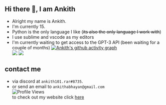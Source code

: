 ## Hi there 👋, I am Ankith  
- Alright my name is Ankith.  
- I'm currently 15.
- Python is the only language I like (~~its also the only language I work with~~)  
- I use sublime and vscode as my editors    
- I'm currently waiting to get access to the GPT-3 API (been waiting for a couple of months)
[![Ankith's github activity graph](https://activity-graph.herokuapp.com/graph?username=AnkithAbhayan)](https://github.com/ashutosh00710/github-readme-activity-graph)     
<img src="https://github-readme-stats.vercel.app/api?username=AnkithAbhayan&theme=merko&include_all_commits=true"/>  <img src="https://github-readme-stats.vercel.app/api/top-langs/?username=AnkithAbhayan&card_width=325"/>  
## contact me 
- via discord at `ankith101.rar#8735`.      
- or send an email to `ankithabhayan@gmail.com`   
![Profile Views](https://api.ghprofile.me/view?username=AnkithAbhayan&label=profile_views)  
to check out my website click [here](https://www.youtube.com/watch?v=j5a0jTc9S10)    
